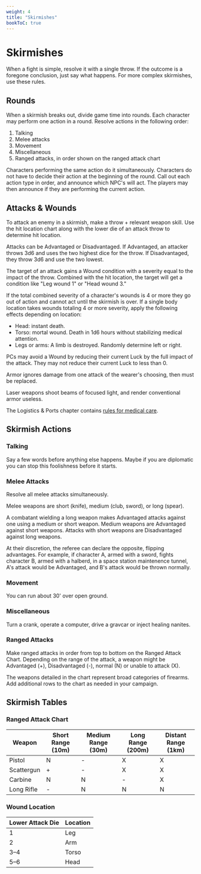 ```yaml
---
weight: 4
title: "Skirmishes"
bookToC: true
---
```


# Skirmishes
When a fight is simple, resolve it with a single throw. If the outcome is a foregone conclusion, just say what happens. For more complex skirmishes, use these rules.

## Rounds
When a skirmish breaks out, divide game time into rounds. Each character may perform one action in a round. Resolve actions in the following order:

1. Talking
2. Melee attacks
3. Movement
4. Miscellaneous
5. Ranged attacks, in order shown on the ranged attack chart

Characters performing the same action do it simultaneously. Characters do not have to decide their action at the beginning of the round. Call out each action type in order, and announce which NPC's will act. The players may then announce if they are performing the current action. 

## Attacks & Wounds
To attack an enemy in a skirmish, make a throw + relevant weapon skill. Use the hit location chart along with the lower die of an attack throw to determine hit location.

Attacks can be Advantaged or Disadvantaged. If Advantaged, an attacker throws 3d6 and uses the two highest dice for the throw. If Disadvantaged, they throw 3d6 and use the two lowest.

The target of an attack gains a Wound condition with a severity equal to the impact of the throw. Combined with the hit location, the target will get a condition like "Leg wound 1" or "Head wound 3."

If the total combined severity of a character's wounds is 4 or more they go out of action and cannot act until the skirmish is over. If a single body location takes wounds totaling 4 or more severity, apply the following effects depending on location:
* Head: instant death.
* Torso: mortal wound. Death in 1d6 hours without stabilizing medical attention.
* Legs or arms: A limb is destroyed. Randomly determine left or right.

PCs may avoid a Wound by reducing their current Luck by the full impact of the attack. They may not reduce their current Luck to less than 0.

Armor ignores damage from one attack of the wearer's choosing, then must be replaced.

Laser weapons shoot beams of focused light, and render conventional armor useless.

The Logistics & Ports chapter contains [rules for medical care](/chapters/Rules-for-Play/logistics/#medical-care).

## Skirmish Actions
### Talking
Say a few words before anything else happens. Maybe if you are diplomatic you can stop this foolishness before it starts.

### Melee Attacks
Resolve all melee attacks simultaneously.

Melee weapons are short (knife), medium (club, sword), or long (spear).

A combatant wielding a long weapon makes Advantaged attacks against one using a medium or short weapon. Medium weapons are Advantaged against short weapons. Attacks with short weapons are Disadvantaged against long weapons.

At their discretion, the referee can declare the opposite, flipping advantages. For example, if character A, armed with a sword, fights character B, armed with a halberd, in a space station maintenence tunnel, A's attack would be Advantaged, and B's attack would be thrown normally.

### Movement
You can run about 30' over open ground.

### Miscellaneous
Turn a crank, operate a computer, drive a gravcar or inject healing nanites.

### Ranged Attacks
Make ranged attacks in order from top to bottom on the Ranged Attack Chart. Depending on the range of the attack, a weapon might be Advantaged (+), Disadvantaged (-), normal (N) or unable to attack (X).

The weapons detailed in the chart represent broad categories of firearms. Add additional rows to the chart as needed in your campaign.

## Skirmish Tables
### Ranged Attack Chart
| Weapon     | Short Range (10m) | Medium Range (30m) | Long Range (200m) | Distant Range (1km) |
|------------|--------------------|---------------------|--------------------|----------------------|
| Pistol     | N                  | -                   | X                  | X                    |
| Scattergun | +                  | -                   | X                  | X                    |
| Carbine    | N                  | N                   | -                  | X                    |
| Long Rifle | -                  | N                   | N                  | N                    |

### Wound Location
| Lower Attack Die | Location |
|------------------|----------|
| 1                | Leg      |
| 2                | Arm      |
| 3–4              | Torso    |
| 5–6              | Head     |